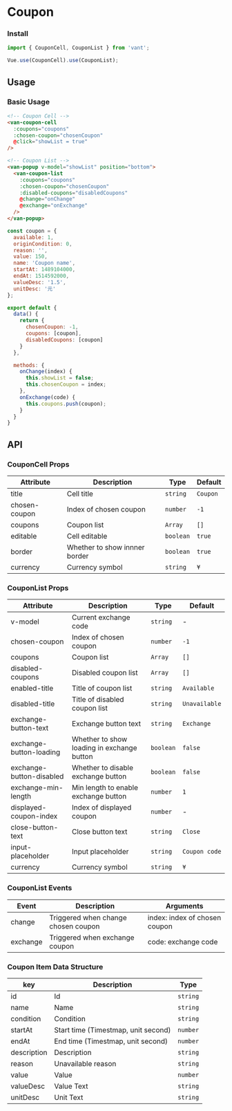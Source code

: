 # Coupon

### Install

``` javascript
import { CouponCell, CouponList } from 'vant';

Vue.use(CouponCell).use(CouponList);
```

## Usage

### Basic Usage

```html
<!-- Coupon Cell -->
<van-coupon-cell
  :coupons="coupons"
  :chosen-coupon="chosenCoupon"
  @click="showList = true"
/>

<!-- Coupon List -->
<van-popup v-model="showList" position="bottom">
  <van-coupon-list
    :coupons="coupons"
    :chosen-coupon="chosenCoupon"
    :disabled-coupons="disabledCoupons"
    @change="onChange"
    @exchange="onExchange"
  />
</van-popup>
```

```javascript
const coupon = {
  available: 1,
  originCondition: 0,
  reason: '',
  value: 150,
  name: 'Coupon name',
  startAt: 1489104000,
  endAt: 1514592000,
  valueDesc: '1.5',
  unitDesc: '元'
};

export default {
  data() {
    return {
      chosenCoupon: -1,
      coupons: [coupon],
      disabledCoupons: [coupon]
    }
  },

  methods: {
    onChange(index) {
      this.showList = false;
      this.chosenCoupon = index;
    },
    onExchange(code) {
      this.coupons.push(coupon);
    }
  }
}
```

## API

### CouponCell Props

| Attribute | Description | Type | Default |
|------|------|------|------|
| title | Cell title | `string` | `Coupon` |
| chosen-coupon | Index of chosen coupon | `number` | `-1` |
| coupons | Coupon list | `Array` | `[]` |
| editable | Cell editable | `boolean` | `true` |
| border | Whether to show innner border | `boolean` | `true` |
| currency | Currency symbol |  `string` | `¥` |

### CouponList Props

| Attribute | Description | Type | Default |
|------|------|------|------|
| v-model | Current exchange code | `string` | - |
| chosen-coupon | Index of chosen coupon | `number` | `-1` |
| coupons | Coupon list | `Array` | `[]` |
| disabled-coupons | Disabled coupon list | `Array` | `[]` |
| enabled-title | Title of coupon list | `string` | `Available` | - |
| disabled-title | Title of disabled coupon list | `string` | `Unavailable` | - |
| exchange-button-text | Exchange button text | `string` | `Exchange` |
| exchange-button-loading | Whether to show loading in exchange button | `boolean` | `false` |
| exchange-button-disabled | Whether to disable exchange button | `boolean` | `false` |
| exchange-min-length | Min length to enable exchange button | `number` | `1` |
| displayed-coupon-index | Index of displayed coupon | `number` | - |
| close-button-text | Close button text | `string` | `Close` |
| input-placeholder | Input placeholder | `string` | `Coupon code` |
| currency | Currency symbol |  `string` | `¥` |

### CouponList Events

| Event | Description | Arguments |
|------|------|------|
| change | Triggered when change chosen coupon | index: index of chosen coupon |
| exchange | Triggered when exchange coupon | code: exchange code |

### Coupon Item Data Structure

| key | Description | Type |
|------|------|------|
| id | Id | `string` |
| name | Name | `string` |
| condition | Condition | `string` |
| startAt | Start time (Timestmap, unit second) | `number` |
| endAt | End time (Timestmap, unit second) | `number` |
| description | Description | `string` |
| reason | Unavailable reason | `string` |
| value | Value | `number` |
| valueDesc | Value Text | `string` |
| unitDesc | Unit Text | `string` |
